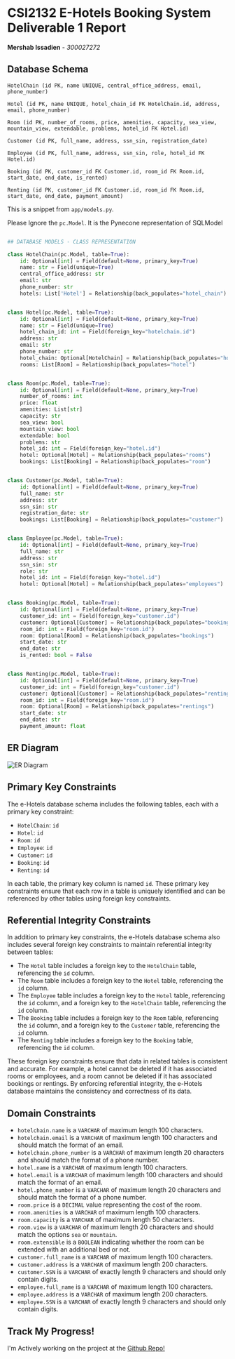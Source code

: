 # CSI2132 E-Hotels Booking System Deliverable 1 Report
**Mershab Issadien** - *300027272*

## Database Schema
```
HotelChain (id PK, name UNIQUE, central_office_address, email, phone_number)

Hotel (id PK, name UNIQUE, hotel_chain_id FK HotelChain.id, address, email, phone_number)

Room (id PK, number_of_rooms, price, amenities, capacity, sea_view, mountain_view, extendable, problems, hotel_id FK Hotel.id)

Customer (id PK, full_name, address, ssn_sin, registration_date)

Employee (id PK, full_name, address, ssn_sin, role, hotel_id FK Hotel.id)

Booking (id PK, customer_id FK Customer.id, room_id FK Room.id, start_date, end_date, is_rented)

Renting (id PK, customer_id FK Customer.id, room_id FK Room.id, start_date, end_date, payment_amount)

```

This is a snippet from `app/models.py`.

Please Ignore the `pc.Model`. It is the Pynecone representation of SQLModel
```python

## DATABASE MODELS - CLASS REPRESENTATION

class HotelChain(pc.Model, table=True):
    id: Optional[int] = Field(default=None, primary_key=True)
    name: str = Field(unique=True)
    central_office_address: str
    email: str
    phone_number: str
    hotels: List['Hotel'] = Relationship(back_populates="hotel_chain")


class Hotel(pc.Model, table=True):
    id: Optional[int] = Field(default=None, primary_key=True)
    name: str = Field(unique=True)
    hotel_chain_id: int = Field(foreign_key="hotelchain.id")
    address: str
    email: str
    phone_number: str
    hotel_chain: Optional[HotelChain] = Relationship(back_populates="hotels")
    rooms: List[Room] = Relationship(back_populates="hotel")


class Room(pc.Model, table=True):
    id: Optional[int] = Field(default=None, primary_key=True)
    number_of_rooms: int
    price: float
    amenities: List[str]
    capacity: str
    sea_view: bool
    mountain_view: bool
    extendable: bool
    problems: str
    hotel_id: int = Field(foreign_key="hotel.id")
    hotel: Optional[Hotel] = Relationship(back_populates="rooms")
    bookings: List[Booking] = Relationship(back_populates="room")


class Customer(pc.Model, table=True):
    id: Optional[int] = Field(default=None, primary_key=True)
    full_name: str
    address: str
    ssn_sin: str
    registration_date: str
    bookings: List[Booking] = Relationship(back_populates="customer")


class Employee(pc.Model, table=True):
    id: Optional[int] = Field(default=None, primary_key=True)
    full_name: str
    address: str
    ssn_sin: str
    role: str
    hotel_id: int = Field(foreign_key="hotel.id")
    hotel: Optional[Hotel] = Relationship(back_populates="employees")


class Booking(pc.Model, table=True):
    id: Optional[int] = Field(default=None, primary_key=True)
    customer_id: int = Field(foreign_key="customer.id")
    customer: Optional[Customer] = Relationship(back_populates="bookings")
    room_id: int = Field(foreign_key="room.id")
    room: Optional[Room] = Relationship(back_populates="bookings")
    start_date: str
    end_date: str
    is_rented: bool = False


class Renting(pc.Model, table=True):
    id: Optional[int] = Field(default=None, primary_key=True)
    customer_id: int = Field(foreign_key="customer.id")
    customer: Optional[Customer] = Relationship(back_populates="rentings")
    room_id: int = Field(foreign_key="room.id")
    room: Optional[Room] = Relationship(back_populates="rentings")
    start_date: str
    end_date: str
    payment_amount: float
```

## ER Diagram
![ER Diagram](./er_diagram.png)



## Primary Key Constraints

The e-Hotels database schema includes the following tables, each with a primary key constraint:

- `HotelChain`: `id`
- `Hotel`: `id`
- `Room`: `id`
- `Employee`: `id`
- `Customer`: `id`
- `Booking`: `id`
- `Renting`: `id`

In each table, the primary key column is named `id`. These primary key constraints ensure that each row in a table is uniquely identified and can be referenced by other tables using foreign key constraints.

## Referential Integrity Constraints

In addition to primary key constraints, the e-Hotels database schema also includes several foreign key constraints to maintain referential integrity between tables:

- The `Hotel` table includes a foreign key to the `HotelChain` table, referencing the `id` column.
- The `Room` table includes a foreign key to the `Hotel` table, referencing the `id` column.
- The `Employee` table includes a foreign key to the `Hotel` table, referencing the `id` column, and a foreign key to the `HotelChain` table, referencing the `id` column.
- The `Booking` table includes a foreign key to the `Room` table, referencing the `id` column, and a foreign key to the `Customer` table, referencing the `id` column.
- The `Renting` table includes a foreign key to the `Booking` table, referencing the `id` column.

These foreign key constraints ensure that data in related tables is consistent and accurate. For example, a hotel cannot be deleted if it has associated rooms or employees, and a room cannot be deleted if it has associated bookings or rentings. By enforcing referential integrity, the e-Hotels database maintains the consistency and correctness of its data.

## Domain Constraints

- `hotelchain.name` is a `VARCHAR` of maximum length 100 characters.
- `hotelchain.email` is a `VARCHAR` of maximum length 100 characters and should match the format of an email.
- `hotelchain.phone_number` is a `VARCHAR` of maximum length 20 characters and should match the format of a phone number.
- `hotel.name` is a `VARCHAR` of maximum length 100 characters.
- `hotel.email` is a `VARCHAR` of maximum length 100 characters and should match the format of an email.
- `hotel.phone_number` is a `VARCHAR` of maximum length 20 characters and should match the format of a phone number.
- `room.price` is a `DECIMAL` value representing the cost of the room.
- `room.amenities` is a `VARCHAR` of maximum length 100 characters.
- `room.capacity` is a `VARCHAR` of maximum length 50 characters.
- `room.view` is a `VARCHAR` of maximum length 20 characters and should match the options `sea` or `mountain`.
- `room.extensible` is a `BOOLEAN` indicating whether the room can be extended with an additional bed or not.
- `customer.full_name` is a `VARCHAR` of maximum length 100 characters.
- `customer.address` is a `VARCHAR` of maximum length 200 characters.
- `customer.SSN` is a `VARCHAR` of exactly length 9 characters and should only contain digits.
- `employee.full_name` is a `VARCHAR` of maximum length 100 characters.
- `employee.address` is a `VARCHAR` of maximum length 200 characters.
- `employee.SSN` is a `VARCHAR` of exactly length 9 characters and should only contain digits.

## Track My Progress!

I'm Actively working on the project at the [Github Repo!](https://github.com/Mershab99/CSI2132-Project)
